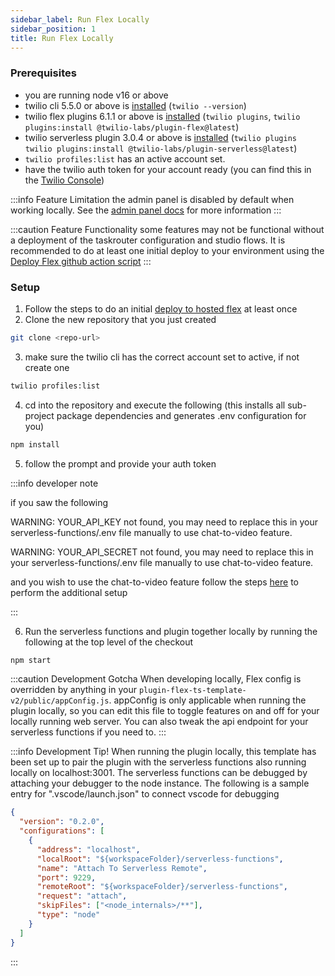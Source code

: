 ```yaml
---
sidebar_label: Run Flex Locally
sidebar_position: 1
title: Run Flex Locally
---
```


### Prerequisites

- you are running node v16 or above
- twilio cli 5.5.0 or above is [installed](https://www.twilio.com/docs/twilio-cli/getting-started/install) (`twilio --version`)
- twilio flex plugins 6.1.1 or above is [installed](https://www.twilio.com/docs/flex/developer/plugins/cli/install#install-the-flex-plugins-cli) (`twilio plugins`, `twilio plugins:install @twilio-labs/plugin-flex@latest`)
- twilio serverless plugin 3.0.4 or above is [installed](https://www.twilio.com/docs/labs/serverless-toolkit/getting-started#install-the-twilio-serverless-toolkit) (`twilio plugins` `twilio plugins:install @twilio-labs/plugin-serverless@latest`)
- `twilio profiles:list` has an active account set.
- have the twilio auth token for your account ready (you can find this in the [Twilio Console](https://console.twilio.com/))

:::info Feature Limitation
the admin panel is disabled by default when working locally. See the [admin panel docs](/feature-library/admin-ui) for more information
:::

:::caution Feature Functionality
 some features may not be functional without a deployment of the taskrouter configuration and studio flows. It is recommended to do at least one initial deploy to your environment using the [Deploy Flex github action script](/setup-guides/deploy-to-hosted-flex)
:::

### Setup

1. Follow the steps to do an initial [deploy to hosted flex](/setup-guides/deploy-to-hosted-flex) at least once
2. Clone the new repository that you just created
``` bash
git clone <repo-url>
```
3. make sure the twilio cli has the correct account set to active, if not create one

```bash
twilio profiles:list
```
4. cd into the repository and execute the following (this installs all sub-project package dependencies and generates .env configuration for you)

```bash
npm install
```
5. follow the prompt and provide your auth token

:::info developer note

if you saw the following

WARNING: YOUR_API_KEY not found, you may need to replace this in your serverless-functions/.env file manually to use chat-to-video feature.

WARNING: YOUR_API_SECRET not found, you may need to replace this in your serverless-functions/.env file manually to use chat-to-video feature.

and you wish to use the chat-to-video feature follow the steps [here](/feature-library/chat-to-video-escalation#local-development) to perform the additional setup

:::

6. Run the serverless functions and plugin together locally by running the following at the top level of the checkout

```bash
npm start
```

:::caution Development Gotcha
When developing locally, Flex config is overridden by anything in your `plugin-flex-ts-template-v2/public/appConfig.js`. appConfig is only applicable when running the plugin locally, so you can edit this file to toggle features on and off for your locally running web server. You can also tweak the api endpoint for your serverless functions if you need to.
:::

:::info Development Tip!
When running the plugin locally, this template has been set up to pair the plugin with the serverless functions also running locally on localhost:3001. The serverless functions can be debugged by attaching your debugger to the node instance. The following is a sample entry for ".vscode/launch.json" to connect vscode for debugging

```json
{
  "version": "0.2.0",
  "configurations": [
    {
      "address": "localhost",
      "localRoot": "${workspaceFolder}/serverless-functions",
      "name": "Attach To Serverless Remote",
      "port": 9229,
      "remoteRoot": "${workspaceFolder}/serverless-functions",
      "request": "attach",
      "skipFiles": ["<node_internals>/**"],
      "type": "node"
    }
  ]
}
```
:::
